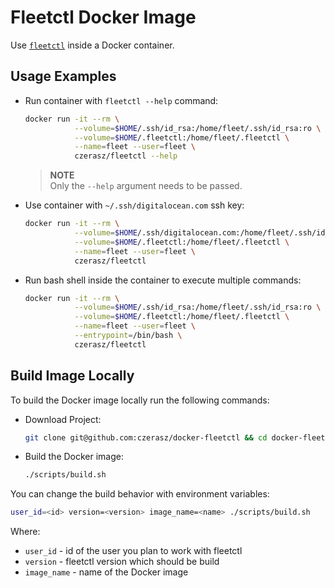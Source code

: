 # Fleetctl Docker Image

Use [`fleetctl`](https://github.com/coreos/fleet) inside a Docker container.

## Usage Examples

- Run container with `fleetctl --help` command:

  ```bash
  docker run -it --rm \
             --volume=$HOME/.ssh/id_rsa:/home/fleet/.ssh/id_rsa:ro \
             --volume=$HOME/.fleetctl:/home/fleet/.fleetctl \
             --name=fleet --user=fleet \
             czerasz/fleetctl --help
  ```

  > **NOTE**
  > <br/> Only the `--help` argument needs to be passed.

- Use container with `~/.ssh/digitalocean.com` ssh key:

  ```bash
  docker run -it --rm \
             --volume=$HOME/.ssh/digitalocean.com:/home/fleet/.ssh/id_rsa:ro \
             --volume=$HOME/.fleetctl:/home/fleet/.fleetctl \
             --name=fleet --user=fleet \
             czerasz/fleetctl
  ```

- Run bash shell inside the container to execute multiple commands:

  ```bash
  docker run -it --rm \
             --volume=$HOME/.ssh/id_rsa:/home/fleet/.ssh/id_rsa:ro \
             --volume=$HOME/.fleetctl:/home/fleet/.fleetctl \
             --name=fleet --user=fleet \
             --entrypoint=/bin/bash \
             czerasz/fleetctl
  ```

## Build Image Locally

To build the Docker image locally run the following commands:

- Download Project:

  ```bash
  git clone git@github.com:czerasz/docker-fleetctl && cd docker-fleetctl
  ```

- Build the Docker image:

  ```bash
  ./scripts/build.sh
  ```

You can change the build behavior with environment variables:

```bash
user_id=<id> version=<version> image_name=<name> ./scripts/build.sh
```

Where:

- `user_id`    - id of the user you plan to work with fleetctl
- `version`    - fleetctl version which should be build
- `image_name` - name of the Docker image
